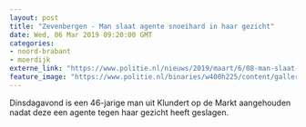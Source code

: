 ```yaml
---
layout: post
title: "Zevenbergen - Man slaat agente snoeihard in haar gezicht"
date: Wed, 06 Mar 2019 09:20:00 GMT
categories: 
- noord-brabant 
- moerdijk 
externe_link: "https://www.politie.nl/nieuws/2019/maart/6/08-man-slaat-agente-snoeihard-in-haar-gezicht.html"
feature_image: "https://www.politie.nl/binaries/w400h225/content/gallery/politie/stockfotos/algemeen/horecadienst-arrestant-wordt-afgevoerd.jpg"
---
```


Dinsdagavond is een 46-jarige man uit Klundert op de Markt aangehouden nadat deze een agente tegen haar gezicht heeft geslagen.
